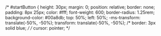 
/* #startButton {
  height: 30px;
  margin: 0;
  position: relative;
  border: none;
  padding: 8px 25px;
  color: #fff;
  font-weight: 600;
  border-radius: 1.25rem;
  background-color: #00a8db;
  top: 50%;
  left: 50%;
  -ms-transform: translate(-50%, -50%);
  transform: translate(-50%, -50%);
  /* border: 3px solid blue; */ 
  /* cursor: pointer; */


